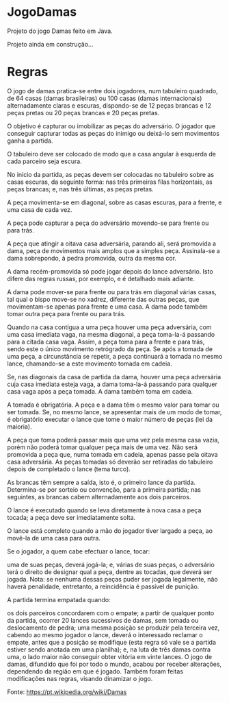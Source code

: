 # JogoDamas

Projeto do jogo Damas feito em Java.

Projeto ainda em construção...

# Regras

O jogo de damas pratica-se entre dois jogadores, num tabuleiro quadrado, de 64 casas (damas brasileiras) ou 100 casas (damas internacionais) alternadamente claras e escuras, dispondo-se de 12 peças brancas e 12 peças pretas ou 20 peças brancas e 20 peças pretas.

O objetivo é capturar ou imobilizar as peças do adversário. O jogador que conseguir capturar todas as peças do inimigo ou deixá-lo sem movimentos ganha a partida.

O tabuleiro deve ser colocado de modo que a casa angular à esquerda de cada parceiro seja escura.

No início da partida, as peças devem ser colocadas no tabuleiro sobre as casas escuras, da seguinte forma: nas três primeiras filas horizontais, as peças brancas; e, nas três últimas, as peças pretas.

A peça movimenta-se em diagonal, sobre as casas escuras, para a frente, e uma casa de cada vez.

A peça pode capturar a peça do adversário movendo-se para frente ou para trás.

A peça que atingir a oitava casa adversária, parando ali, será promovida a dama, peça de movimentos mais amplos que a simples peça. Assinala-se a dama sobrepondo, à pedra promovida, outra da mesma cor.

A dama recém-promovida só pode jogar depois do lance adversário. Isto difere das regras russas, por exemplo, e é detalhado mais adiante.

A dama pode mover-se para frente ou para trás em diagonal várias casas, tal qual o bispo move-se no xadrez, diferente das outras peças, que movimentam-se apenas para frente e uma casa. A dama pode também tomar outra peça para frente ou para trás.

Quando na casa contígua a uma peça houver uma peça adversária, com uma casa imediata vaga, na mesma diagonal, a peça toma-la-á passando para a citada casa vaga. Assim, a peça toma para a frente e para trás, sendo este o único movimento retrógrado da peça. Se após a tomada de uma peça, a circunstância se repetir, a peça continuará a tomada no mesmo lance, chamando-se a este movimento tomada em cadeia.

Se, nas diagonais da casa de partida da dama, houver uma peça adversária cuja casa imediata esteja vaga, a dama toma-la-á passando para qualquer casa vaga após a peça tomada. A dama também toma em cadeia.

A tomada é obrigatória. A peça e a dama têm o mesmo valor para tomar ou ser tomada. Se, no mesmo lance, se apresentar mais de um modo de tomar, é obrigatório executar o lance que tome o maior número de peças (lei da maioria).

A peça que toma poderá passar mais que uma vez pela mesma casa vazia, porém não poderá tomar qualquer peça mais de uma vez. Não será promovida a peça que, numa tomada em cadeia, apenas passe pela oitava casa adversária. As peças tomadas só deverão ser retiradas do tabuleiro depois de completado o lance (tema turco).

As brancas têm sempre a saída, isto é, o primeiro lance da partida. Determina-se por sorteio ou convenção, para a primeira partida; nas seguintes, as brancas cabem alternadamente aos dois parceiros.

O lance é executado quando se leva diretamente à nova casa a peça tocada; a peça deve ser imediatamente solta.

O lance está completo quando a mão do jogador tiver largado a peça, ao movê-la de uma casa para outra.

Se o jogador, a quem cabe efectuar o lance, tocar:

uma de suas peças, deverá jogá-la; e,
várias de suas peças, o adversário terá o direito de designar qual a peça, dentre as tocadas, que deverá ser jogada.
Nota: se nenhuma dessas peças puder ser jogada legalmente, não haverá penalidade, entretanto, a reincidência é passível de punição.

A partida termina empatada quando:

os dois parceiros concordarem com o empate;
a partir de qualquer ponto da partida, ocorrer 20 lances sucessivos de damas, sem tomada ou deslocamento de pedra;
uma mesma posição se produzir pela terceira vez, cabendo ao mesmo jogador o lance, deverá o interessado reclamar o empate, antes que a posição se modifique (esta regra só vale se a partida estiver sendo anotada em uma planilha); e,
na luta de três damas contra uma, o lado maior não conseguir obter vitória em vinte lances.
O jogo de damas, difundido que foi por todo o mundo, acabou por receber alterações, dependendo da região em que é jogado. Também foram feitas modificações nas regras, visando dinamizar o jogo.

Fonte: https://pt.wikipedia.org/wiki/Damas
